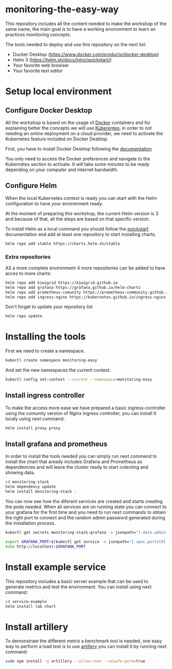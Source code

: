 # monitoring-the-easy-way

This repository includes all the content needed to make the workshop of the same name, the main goal is to have a working environment to learn an practices monitoring concepts.

The tools needed to deploy and use this repository on the next list:

* Docker Desktop (https://www.docker.com/products/docker-desktop)
* Helm 3 (https://helm.sh/docs/intro/quickstart/)
* Your favorite web browser
* Your favorite text editor

# Setup local environment

## Configure Docker Desktop

All the workshop is based on the usage of [Docker](https://www.docker.com/) containers and for explaining better the concepts we will use [Kuberentes](https://kubernetes.io/),
in order to not needing an online deployment on a cloud provider, we need to activate the Kubernetes feature included on Docker Desktop.

First, you have to install Docker Desktop following the [documentation](https://www.docker.com/products/docker-desktop)

You only need to access the Docker preferences and navigate to the Kubernetes section to activate. It will take some minutes to be ready depending on your computer and internet bandwidth.

## Configure Helm

When the local Kubernetes context is ready you can start with the Helm configuration to have your environment ready.

At the moment of preparing this workshop, the current Helm version is 3 and because of that, all the steps are based on that specific version.

To install Helm as a local command you should follow the [quickstart](https://helm.sh/docs/intro/quickstart/) documentation and add at least one repository to start installing charts.

```bash
helm repo add stable https://charts.helm.sh/stable
```

### Extra repositories

AS a more complete environment 4 more repositories can be added to have acces to more charts:

```bash
helm repo add kiwigrid https://kiwigrid.github.io
helm repo add grafana https://grafana.github.io/helm-charts
helm repo add prometheus-comunity https://prometheus-community.github.io/helm-charts
helm repo add ingress-nginx https://kubernetes.github.io/ingress-nginx
```

Don't forget to update your repository list

```bash
helm repo update
```

# Installing the tools

First we need to create a namespace.

```bash
kubectl create namespace monitoring-easy
```
And set the new namespaces the current context.

```bash
kubectl config set-context --current --namespace=monitoring-easy
```

## Install ingress controller

To make the access more ease we have prepared a basic ingress-controller using the comunity version of Nginx ingress controller, you can install it localy using next command:

```bash
helm install proxy proxy
```

## Install grafana and prometheus

In order to install the tools needed you can simply run next commend to install the chart that aready includes Grafana and Prometheus as dependencies and will leave the cluster ready
to start colecting and showing data.

```bash
cd monitoring-stack
helm dependency update
helm install monitoring-stack .
```

You can now see how the diferent services are created and starts creating the pods needed. When all services are on running state you can connect to your grafana for the first time and you need
to run next commands to obtain the right port to connect and the random admin password generated during the installation process.

```bash
kubectl get secrets monitoring-stack-grafana -o jsonpath="{.data.admin-password}" | base64 --decode ; echo
```

```bash
export GRAFANA_PORT=$(kubectl get service -o jsonpath="{.spec.ports[0].nodePort}" monitoring-stack-grafana)
echo http://localhost:$GRAFANA_PORT
```

# Install example service

This repository includes a basic server example that can be used to generate metrics and test the environment. You can install using next command:

```bash
cd service-example
helm install lab chart
```

# Install artillery

To demonstrate the different metris a benchmark tool is needed, one easy way to perform a load test is to use [artillery](https://artillery.io/) you can install it by running next command:

```bash
sudo npm install -g artillery --allow-root --unsafe-perm=true
```
